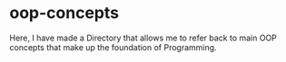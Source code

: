 # oop-concepts
Here, I have made a Directory that allows me to refer back to main OOP concepts that make up the foundation of Programming.
